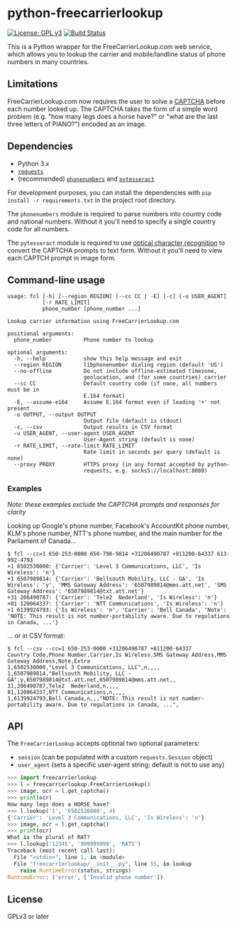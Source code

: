 python-freecarrierlookup
========================

[![License: GPL v3](https://img.shields.io/badge/License-GPL%20v3-blue.svg)](https://www.gnu.org/licenses/gpl-3.0)
[![Build Status](https://api.travis-ci.org/dlenski/freecarrierlookup.png)](https://travis-ci.org/dlenski/freecarrierlookup)

This is a Python wrapper for the FreeCarrierLookup.com web service, which
allows you to lookup the carrier and mobile/landline status of phone numbers
in many countries.

Limitations
-----------

FreeCarrierLookup.com now requires the user to solve a
[CAPTCHA](https://en.wikipedia.org/wiki/CAPTCHA) before each number
looked up.  The CAPTCHA takes the form of a simple word problem
(e.g. "how many legs does a horse have?" or "what are the last three
letters of PIANO?") encoded as an image.

Dependencies
------------

-  Python 3.x
-  [`requests`](https://python-requests.org)
-  (recommended) [`phonenumbers`](https://github.com/daviddrysdale/python-phonenumbers) and [`pytesseract`](https://github.com/madmaze/pytesseract)

For development purposes, you can install the dependencies with `pip install -r requirements.txt` in
the project root directory.

The `phonenumbers` module is required to parse numbers into country code and
national numbers.  Without it you'll need to specify a single country code
for all numbers.

The `pytesseract` module is required to use [optical character
recognition](https://en.wikipedia.org/wiki/CAPTCHA) to convert the
CAPTCHA prompts to text form.  Without it you'll need to view each
CAPTCH prompt in image form.

Command-line usage
------------------

```
usage: fcl [-h] [--region REGION] [--cc CC | -E] [-c] [-u USER_AGENT]
           [-r RATE_LIMIT]
           phone_number [phone_number ...]

Lookup carrier information using FreeCarrierLookup.com

positional arguments:
  phone_number          Phone number to lookup

optional arguments:
  -h, --help            show this help message and exit
  --region REGION       libphonenumber dialing region (default 'US')
  --no-offline          Do not include offline-estimated timezone,
                        geolocation, and (for some countries) carrier
  --cc CC               Default country code (if none, all numbers must be in
                        E.164 format)
  -E, --assume-e164     Assume E.164 format even if leading '+' not present
  -o OUTPUT, --output OUTPUT
                        Output file (default is stdout)
  -c, --csv             Output results in CSV format
  -u USER_AGENT, --user-agent USER_AGENT
                        User-Agent string (default is none)
  -r RATE_LIMIT, --rate-limit RATE_LIMIT
                        Rate limit in seconds per query (default is none)
  --proxy PROXY         HTTPS proxy (in any format accepted by python-
                        requests, e.g. socks5://localhost:8080)
```

### Examples

_Note: these examples exclude the CAPTCHA prompts and responses for clarity_

Looking up Google's phone number, Facebook's AccountKit phone number, KLM's phone number, NTT's phone number, and the main number for the Parliament of Canada…

```
$ fcl --cc=1 650-253-0000 650-798-9814 +31206490787 +811200-64337 613-992-4793
+1 6502530000: {'Carrier': 'Level 3 Communications, LLC', 'Is Wireless': 'n'}
+1 6507989814: {'Carrier': 'Bellsouth Mobility, LLC - GA', 'Is Wireless': 'y', 'MMS Gateway Address': '6507989814@mms.att.net', 'SMS Gateway Address': '6507989814@txt.att.net'}
+31 206490787: {'Carrier': 'Tele2  Nederland', 'Is Wireless': 'n'}
+81 120064337: {'Carrier': 'NTT Communications', 'Is Wireless': 'n'}
+1 6139924793: {'Is Wireless': 'n', 'Carrier': 'Bell Canada', 'Note': 'NOTE: This result is not number-portability aware. Due to regulations in Canada, ...'}
```

… or in CSV format:

```
$ fcl --csv --cc=1 650-253-0000 +31206490787 +811200-64337
Country Code,Phone Number,Carrier,Is Wireless,SMS Gateway Address,MMS Gateway Address,Note,Extra
1,6502530000,"Level 3 Communications, LLC",n,,,,
1,6507989814,"Bellsouth Mobility, LLC - GA",y,6507989814@txt.att.net,6507989814@mms.att.net,,
31,206490787,Tele2  Nederland,n,,,,
81,120064337,NTT Communications,n,,,,
1,6139924793,Bell Canada,n,,,"NOTE: This result is not number-portability aware. Due to regulations in Canada, ...",
```

API
---

The `FreeCarrierLookup` accepts optional two optional parameters:

* `session` (can be populated with a custom `requests.Session` object)
* `user_agent` (sets a specific user-agent string; default is not to use any)

```python
>>> import freecarrierlookup
>>> l = freecarrierlookup.FreeCarrierLookup()
>>> image, ocr = l.get_captcha()
>>> print(ocr)
How many legs does a HORSE have?
>>> l.lookup('1', '6502530000', 4)
{'Carrier': 'Level 3 Communications, LLC', 'Is Wireless': 'n'}
>>> image, ocr = l.get_captcha()
>>> print(ocr)
What is the plural of RAT?
>>> l.lookup('12345', '999999999', 'RATS')
Traceback (most recent call last):
  File "<stdin>", line 1, in <module>
  File "freecarrierlookup/__init__.py", line 55, in lookup
    raise RuntimeError(status, strings)
RuntimeError: ('error', ['Invalid phone number'])
```

License
-------

GPLv3 or later
